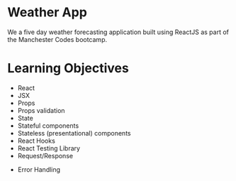 # Weather App

We a five day weather forecasting application built using ReactJS as part of the Manchester Codes bootcamp.

# Learning Objectives

- React
- JSX
- Props
- Props validation
- State
- Stateful components
- Stateless (presentational) components
- React Hooks
- React Testing Library
- Request/Response

* Error Handling
